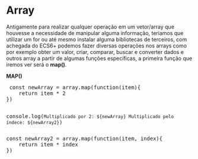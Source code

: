 
<h1> Array </h1>

<p>
Antigamente para realizar qualquer operação em um vetor/array que houvesse a necessidade de manipular alguma informação, teriamos que utilizar um for ou até mesmo instalar alguma bibliotecas de terceiros, com achegada do ECS6+ podemos fazer diversas operações nos arrays como por exemplo obter um valor, criar, comparar, buscar e converter dados e outros array a partir de algumas funções específicas, a primeira função que iremos ver será o <b>map()</b>.
</p>
<strong>MAP()</strong><br>

<div><pre>
 const newArray = array.map(function(item){
    return item * 2
})


console.log(`Multiplicado por 2: ${newArray} Multiplicado pelo índece: ${newArray2}`)
</pre></div>

<div><pre>
const newArray2 = array.map(function(item, index){
    return item * index
})
</pre></div>